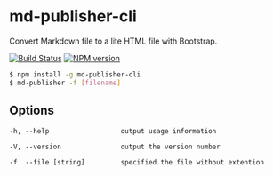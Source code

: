 # md-publisher-cli

Convert Markdown file  to a lite HTML file with Bootstrap.

[![Build Status](https://travis-ci.org/cedced19/md-publisher.svg?branch=master)](https://travis-ci.org/cedced19/md-publisher)
[![NPM version](https://badge.fury.io/js/md-publisher-cli.svg)](http://badge.fury.io/js/md-publisher-cli)

```bash
$ npm install -g md-publisher-cli
$ md-publisher -f [filename]
```

## Options

```
-h, --help                  output usage information

-V, --version               output the version number

-f  --file [string]         specified the file without extention
```